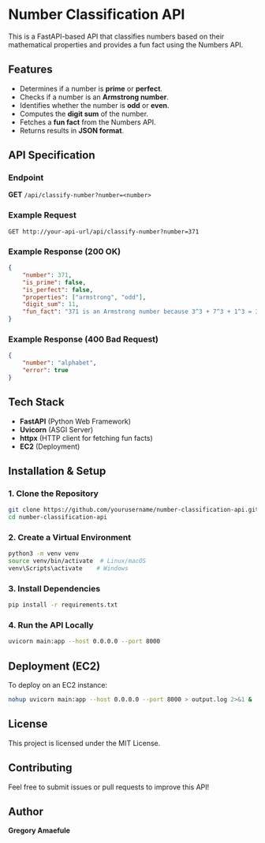 # Number Classification API

This is a FastAPI-based API that classifies numbers based on their mathematical properties and provides a fun fact using the Numbers API.

## Features
- Determines if a number is **prime** or **perfect**.
- Checks if a number is an **Armstrong number**.
- Identifies whether the number is **odd** or **even**.
- Computes the **digit sum** of the number.
- Fetches a **fun fact** from the Numbers API.
- Returns results in **JSON format**.

## API Specification

### Endpoint
**GET** `/api/classify-number?number=<number>`

### Example Request
```
GET http://your-api-url/api/classify-number?number=371
```

### Example Response (200 OK)
```json
{
    "number": 371,
    "is_prime": false,
    "is_perfect": false,
    "properties": ["armstrong", "odd"],
    "digit_sum": 11,
    "fun_fact": "371 is an Armstrong number because 3^3 + 7^3 + 1^3 = 371"
}
```

### Example Response (400 Bad Request)
```json
{
    "number": "alphabet",
    "error": true
}
```

## Tech Stack
- **FastAPI** (Python Web Framework)
- **Uvicorn** (ASGI Server)
- **httpx** (HTTP client for fetching fun facts)
- **EC2** (Deployment)

## Installation & Setup

### 1. Clone the Repository
```bash
git clone https://github.com/yourusername/number-classification-api.git
cd number-classification-api
```

### 2. Create a Virtual Environment
```bash
python3 -m venv venv
source venv/bin/activate  # Linux/macOS
venv\Scripts\activate    # Windows
```

### 3. Install Dependencies
```bash
pip install -r requirements.txt
```

### 4. Run the API Locally
```bash
uvicorn main:app --host 0.0.0.0 --port 8000
```

## Deployment (EC2)
To deploy on an EC2 instance:
```bash
nohup uvicorn main:app --host 0.0.0.0 --port 8000 > output.log 2>&1 &
```

## License
This project is licensed under the MIT License.

## Contributing
Feel free to submit issues or pull requests to improve this API!

## Author
**Gregory Amaefule**
